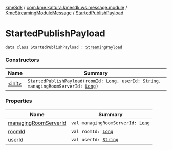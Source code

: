 [kmeSdk](../../../index.md) / [com.kme.kaltura.kmesdk.ws.message.module](../../index.md) / [KmeStreamingModuleMessage](../index.md) / [StartedPublishPayload](./index.md)

# StartedPublishPayload

`data class StartedPublishPayload : `[`StreamingPayload`](../-streaming-payload/index.md)

### Constructors

| Name | Summary |
|---|---|
| [&lt;init&gt;](-init-.md) | `StartedPublishPayload(roomId: `[`Long`](https://kotlinlang.org/api/latest/jvm/stdlib/kotlin/-long/index.html)`, userId: `[`String`](https://kotlinlang.org/api/latest/jvm/stdlib/kotlin/-string/index.html)`, managingRoomServerId: `[`Long`](https://kotlinlang.org/api/latest/jvm/stdlib/kotlin/-long/index.html)`)` |

### Properties

| Name | Summary |
|---|---|
| [managingRoomServerId](managing-room-server-id.md) | `val managingRoomServerId: `[`Long`](https://kotlinlang.org/api/latest/jvm/stdlib/kotlin/-long/index.html) |
| [roomId](room-id.md) | `val roomId: `[`Long`](https://kotlinlang.org/api/latest/jvm/stdlib/kotlin/-long/index.html) |
| [userId](user-id.md) | `val userId: `[`String`](https://kotlinlang.org/api/latest/jvm/stdlib/kotlin/-string/index.html) |
